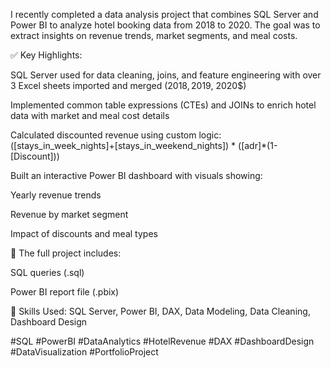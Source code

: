 I recently completed a data analysis project that combines SQL Server and Power BI to analyze hotel booking data from 2018 to 2020. The goal was to extract insights on revenue trends, market segments, and meal costs.

✅ Key Highlights:

SQL Server used for data cleaning, joins, and feature engineering with over 3 Excel sheets imported and merged (2018$, 2019$, 2020$)

Implemented common table expressions (CTEs) and JOINs to enrich hotel data with market and meal cost details

Calculated discounted revenue using custom logic:
([stays_in_week_nights]+[stays_in_weekend_nights]) * ([adr]*(1-[Discount]))

Built an interactive Power BI dashboard with visuals showing:

Yearly revenue trends

Revenue by market segment

Impact of discounts and meal types

📁 The full project includes:

SQL queries (.sql)

Power BI report file (.pbix)

🚀 Skills Used: SQL Server, Power BI, DAX, Data Modeling, Data Cleaning, Dashboard Design

#SQL #PowerBI #DataAnalytics #HotelRevenue #DAX #DashboardDesign #DataVisualization #PortfolioProject

